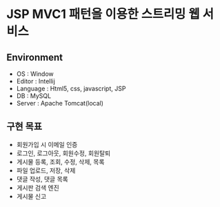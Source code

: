# JSP MVC1 패턴을 이용한 스트리밍 웹 서비스 

## Environment
- OS : Window
- Editor : Intellij
- Language : Html5, css, javascript, JSP 
- DB : MySQL
- Server : Apache Tomcat(local)


## 구현 목표
- 회원가입 시 이메일 인증 
- 로그인, 로그아웃, 회원수정, 회원탈퇴 
- 게시물 등록, 조회, 수정, 삭제, 목록 
- 파일 업로드, 저장, 삭제
- 댓글 작성, 댓글 목록
- 게시판 검색 엔진
- 게시물 신고 